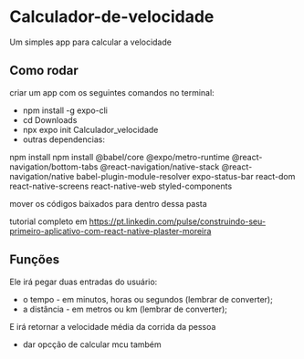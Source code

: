 # Calculador-de-velocidade

Um simples app para calcular a velocidade

## Como rodar
criar um app com os seguintes comandos no terminal:
- npm install -g expo-cli
- cd Downloads
- npx expo init Calculador_velocidade
- outras dependencias:

npm install
npm install  @babel/core @expo/metro-runtime @react-navigation/bottom-tabs @react-navigation/native-stack @react-navigation/native babel-plugin-module-resolver expo-status-bar react-dom react-native-screens react-native-web  styled-components

mover os códigos baixados para dentro dessa pasta

tutorial completo em https://pt.linkedin.com/pulse/construindo-seu-primeiro-aplicativo-com-react-native-plaster-moreira

## Funções

Ele irá pegar duas entradas do usuário: 
- o tempo - em minutos, horas ou segundos (lembrar de converter);
- a distância - em metros ou km (lembrar de converter);

E irá retornar a velocidade média da corrida da pessoa

- dar opcção de calcular mcu também
